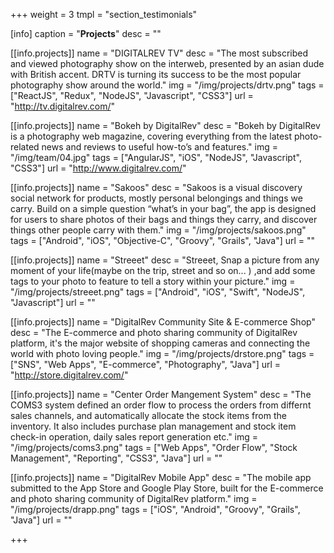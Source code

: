 +++
weight = 3
tmpl = "section_testimonials"

[info]
caption = "<strong>Projects</strong>"
desc = ""

[[info.projects]]
name = "DIGITALREV TV"
desc = "The most subscribed and viewed photography show on the interweb, presented by an asian dude with British accent. DRTV is turning its success to be the most popular photography show around the world."
img = "/img/projects/drtv.png"
tags = ["ReactJS", "Redux", "NodeJS", "Javascript", "CSS3"]
url = "http://tv.digitalrev.com/"

[[info.projects]]
name = "Bokeh by DigitalRev"
desc = "Bokeh by DigitalRev is a photography web magazine, covering everything from the latest photo-related news and reviews to useful how-to’s and features."
img = "/img/team/04.jpg"
tags = ["AngularJS", "iOS", "NodeJS", "Javascript", "CSS3"]
url = "http://www.digitalrev.com/"

[[info.projects]]
name = "Sakoos"
desc = "Sakoos is a visual discovery social network for products, mostly personal belongings and things we carry. Build on a simple question “what’s in your bag”, the app is designed for users to share photos of their bags and things they carry, and discover things other people carry with them."
img = "/img/projects/sakoos.png"
tags = ["Android", "iOS", "Objective-C", "Groovy", "Grails", "Java"]
url = ""

[[info.projects]]
name = "Streeet"
desc = "Streeet, Snap a picture from any moment of your life(maybe on the trip, street and so on... ) ,and add some tags to your photo to feature to tell a story within your picture."
img = "/img/projects/streeet.png"
tags = ["Android", "iOS", "Swift", "NodeJS", "Javascript"]
url = ""

[[info.projects]]
name = "DigitalRev Community Site & E-commerce Shop"
desc = "The E-commerce and photo sharing community of DigitalRev platform, it's the major website of shopping cameras and connecting the world with photo loving people."
img = "/img/projects/drstore.png"
tags = ["SNS", "Web Apps", "E-commerce", "Photography", "Java"]
url = "http://store.digitalrev.com/"

[[info.projects]]
name = "Center Order Mangement System"
desc = "The COMS3 system defined an order flow to process the orders from differnt sales channels, and automatically allocate the stock items from the inventory. It also includes purchase plan management and stock item check-in operation, daily sales report generation etc."
img = "/img/projects/coms3.png"
tags = ["Web Apps", "Order Flow", "Stock Management", "Reporting", "CSS3", "Java"]
url = ""

[[info.projects]]
name = "DigitalRev Mobile App"
desc = "The mobile app submitted to the App Store and Google Play Store, built for the E-commerce and photo sharing community of DigitalRev platform."
img = "/img/projects/drapp.png"
tags = ["iOS", "Android", "Groovy", "Grails", "Java"]
url = ""

+++
